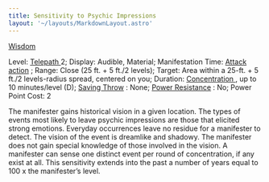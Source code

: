 ```yaml
---
title: Sensitivity to Psychic Impressions
layout: '~/layouts/MarkdownLayout.astro'
---
```

[ Wisdom ](/modern.d20.srd/basics/ability.scores)

Level: [ Telepath ](/modern.d20.srd/classes/advanced/telepath) 2; Display:
Audible, Material; Manifestation Time: [ Attack action](/modern.d20.srd/combat/attack.actions) ; Range: Close (25 ft. + 5 ft./2
levels); Target: Area within a 25-ft. + 5 ft./2 levels-radius spread, centered
on you; Duration: [ Concentration ](/modern.d20.srd/skills/concentration) , up
to 10 minutes/level (D); [ Saving Throw](/modern.d20.srd/basics/saving.throws) : None; [ Power Resistance](/modern.d20.srd/special.abilities/power.resistance) : No; Power Point Cost:
2

The manifester gains historical vision in a given location. The types of
events most likely to leave psychic impressions are those that elicited strong
emotions. Everyday occurrences leave no residue for a manifester to detect.
The vision of the event is dreamlike and shadowy. The manifester does not gain
special knowledge of those involved in the vision. A manifester can sense one
distinct event per round of concentration, if any exist at all. This
sensitivity extends into the past a number of years equal to 100 x the
manifester’s level.

